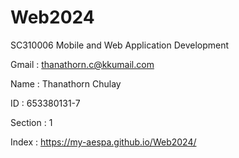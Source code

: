 # Web2024
SC310006 Mobile and Web Application Development

Gmail : thanathorn.c@kkumail.com

Name : Thanathorn Chulay

ID : 653380131-7

Section : 1 

Index : https://my-aespa.github.io/Web2024/
